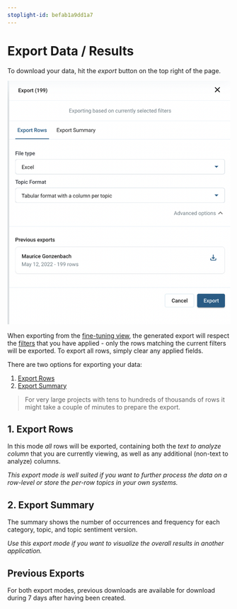 ```yaml
---
stoplight-id: befab1a9dd1a7
---
```


# Export Data / Results

To download your data, hit the *export* button on the top right of the page.

![Export](images/export.png)

When exporting from the [fine-tuning view](06-01-Fine-tuning-view.md), the generated export will respect the [filters](06-01-Fine-tuning-view.md#filters) that you have applied - only the rows matching the current filters will be exported. To export all rows, simply clear any applied fields.

There are two options for exporting your data:

1. [Export Rows](#1-export-rows)
2. [Export Summary](#2-export-summary)

<!-- theme: info -->

> For very large projects with tens to hundreds of thousands of rows it might take a couple of minutes to prepare the export.

## 1. Export Rows

In this mode *all* rows will be exported, containing both the *text to analyze column* that you are currently viewing, as well as any additional (non-text to analyze) columns.

*This export mode is well suited if you want to further process the data on a row-level or store the per-row topics in your own systems.*

## 2. Export Summary

The summary shows the number of occurrences and frequency for each category, topic, and topic sentiment version.

*Use this export mode if you want to visualize the overall results in another application.*

## Previous Exports

For both export modes, previous downloads are available for download during 7 days after having been created.